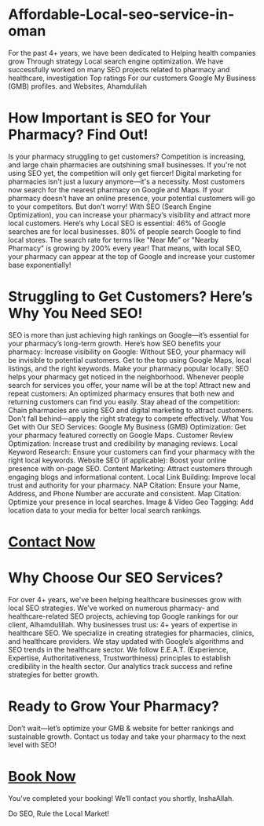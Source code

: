 # Affordable-Local-seo-service-in-oman
For the past 4+ years, we have been dedicated to Helping health companies grow Through strategy Local search engine optimization. We have successfully worked on many SEO projects related to pharmacy and healthcare, investigation Top ratings For our customers Google My Business (GMB) profiles. and Websites, Ahamdulilah
# How Important is SEO for Your Pharmacy? Find Out!
Is your pharmacy struggling to get customers? Competition is increasing, and large chain pharmacies are outshining small businesses. If you're not using SEO yet, the competition will only get fiercer!
Digital marketing for pharmacies isn't just a luxury anymore—it's a necessity. Most customers now search for the nearest pharmacy on Google and Maps. If your pharmacy doesn’t have an online presence, your potential customers will go to your competitors.
But don’t worry! With SEO (Search Engine Optimization), you can increase your pharmacy’s visibility and attract more local customers. Here’s why Local SEO is essential:
46% of Google searches are for local businesses.
80% of people search Google to find local stores.
The search rate for terms like "Near Me" or "Nearby Pharmacy" is growing by 200% every year!
That means, with local SEO, your pharmacy can appear at the top of Google and increase your customer base exponentially!

# Struggling to Get Customers? Here’s Why You Need SEO!
SEO is more than just achieving high rankings on Google—it’s essential for your pharmacy’s long-term growth. Here’s how SEO benefits your pharmacy:
Increase visibility on Google: Without SEO, your pharmacy will be invisible to potential customers. Get to the top using Google Maps, local listings, and the right keywords.
Make your pharmacy popular locally: SEO helps your pharmacy get noticed in the neighborhood. Whenever people search for services you offer, your name will be at the top!
Attract new and repeat customers: An optimized pharmacy ensures that both new and returning customers can find you easily.
Stay ahead of the competition: Chain pharmacies are using SEO and digital marketing to attract customers. Don't fall behind—apply the right strategy to compete effectively.
What You Get with Our SEO Services:
Google My Business (GMB) Optimization: Get your pharmacy featured correctly on Google Maps.
Customer Review Optimization: Increase trust and credibility by managing reviews.
Local Keyword Research: Ensure your customers can find your pharmacy with the right local keywords.
Website SEO (if applicable): Boost your online presence with on-page SEO.
Content Marketing: Attract customers through engaging blogs and informational content.
Local Link Building: Improve local trust and authority for your pharmacy.
NAP Citation: Ensure your Name, Address, and Phone Number are accurate and consistent.
Map Citation: Optimize your presence in local searches.
Image & Video Geo Tagging: Add location data to your media for better local search rankings.
# [Contact Now](https://forms.gle/LgWyhc5BCNAFEE2N9)
# Why Choose Our SEO Services?
For over 4+ years, we've been helping healthcare businesses grow with local SEO strategies. We’ve worked on numerous pharmacy- and healthcare-related SEO projects, achieving top Google rankings for our client, Alhamdulillah.
Why businesses trust us:
4+ years of expertise in healthcare SEO.
We specialize in creating strategies for pharmacies, clinics, and healthcare providers.
We stay updated with Google’s algorithms and SEO trends in the healthcare sector.
We follow E.E.A.T. (Experience, Expertise, Authoritativeness, Trustworthiness) principles to establish credibility in the health sector.
Our analytics track success and refine strategies for better growth.

# Ready to Grow Your Pharmacy?
Don’t wait—let’s optimize your GMB & website for better rankings and sustainable growth. Contact us today and take your pharmacy to the next level with SEO!
# [Book Now](https://forms.gle/LgWyhc5BCNAFEE2N9)
 You’ve completed your booking! We’ll contact you shortly, InshaAllah.
 
Do SEO, Rule the Local Market! 
